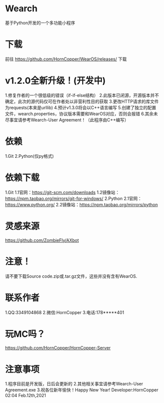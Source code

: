 # Wearch
基于Python开发的一个多功能小程序

# 下载
前往 https://github.com/HornCopper/WearOS/releases/ 下载

# v1.2.0全新升级！(开发中)
1.修复作者的一个很低级的错误（if-if-else结构）
2.此版本已闭源，开源版本并不确定，此次的源代码仅可在作者处以非营利性目的获取
3.更改HTTP请求的库文件为requests(本来是urllib)
4.预计v1.3.0将会以C++语言编写
5.创建了独立的配置文件，wearch.properties，协议版本需要和WearOS对应，否则会报错
6.其余未尽事宜请参考Wearch-User Agreement！（此程序由C++编写）

# 依赖
1.Git
2.Python(仅py格式)
# 依赖下载
1.Git
1.1官网：https://git-scm.com/downloads
1.2镜像站：https://npm.taobao.org/mirrors/git-for-windows/
2.Python
2.1官网：https://www.python.org/
2.2镜像站：https://npm.taobao.org/mirrors/python

# 灵感来源
https://github.com/ZombieFly/AXbot

# 注意！
请不要下载Source code.zip或.tar.gz文件，这些并没有含有WearOS.

# 联系作者
1.QQ:3349104868
2.微信:HornCopper
3.电话:178*****401

# 玩MC吗？
https://github.com/HornCopper/HornCopper-Server

# 注意事项
1.程序目前是开发版，日后会更新的
2.其他相关事宜请参考Wearch-User Agreement.exe
3.祝各位新年愉快！Happy New Year!
                                                                                    Developer:HornCopper 02:04 Feb.12th,2021
